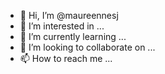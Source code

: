 - 👋 Hi, I’m @maureennesj
- 👀 I’m interested in ...
- 🌱 I’m currently learning ...
- 💞️ I’m looking to collaborate on ...
- 📫 How to reach me ...

<!---
maureennesj/maureennesj is a ✨ special ✨ repository because its `README.md` (this file) appears on your GitHub profile.
You can click the Preview link to take a look at your changes.
--->
